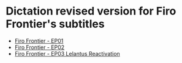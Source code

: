 # Dictation revised version for Firo Frontier's subtitles

- [Firo Frontier - EP01](./Firo-Frontier-EP01.md)
- [Firo Frontier - EP02](./Firo-Frontier-EP02.md)
- [Firo Frontier - EP03 Lelantus Reactivation](./Firo-Frontier-EP03-Lelantus-Reactivation.md)

